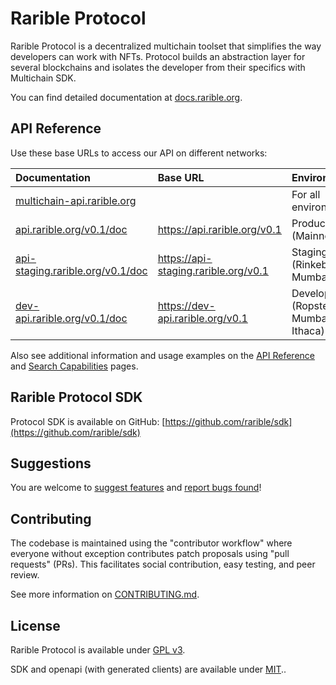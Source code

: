 # Rarible Protocol

Rarible Protocol is a decentralized multichain toolset that simplifies the way developers can work with NFTs. Protocol builds an abstraction layer for several blockchains and isolates the developer from their specifics with Multichain SDK.

You can find detailed documentation at [docs.rarible.org](https://docs.rarible.org).

## API Reference

Use these base URLs to access our API on different networks:

| Documentation                                                                | Base URL                             | Environments                          |
|:-----------------------------------------------------------------------------|:-------------------------------------|:--------------------------------------|
| [multichain-api.rarible.org](https://multichain-api.rarible.org)             |                                      | For all environments                  |
| [api.rarible.org/v0.1/doc](https://api.rarible.org/v0.1/doc)                 | https://api.rarible.org/v0.1         | Production (Mainnet)                  |
| [api-staging.rarible.org/v0.1/doc](https://api-staging.rarible.org/v0.1/doc) | https://api-staging.rarible.org/v0.1 | Staging (Rinkeby, Mumbai)             |
| [dev-api.rarible.org/v0.1/doc](https://dev-api.rarible.org/v0.1/doc)         | https://dev-api.rarible.org/v0.1     | Development (Ropsten, Mumbai, Ithaca) |

Also see additional information and usage examples on the [API Reference](https://docs.rarible.org/api-reference/) and [Search Capabilities](https://docs.rarible.org/reference/search-capabilities/) pages.

## Rarible Protocol SDK

Protocol SDK is available on GitHub: [https://github.com/rarible/sdk](https://github.com/rarible/sdk)

## Suggestions

You are welcome to [suggest features](https://github.com/rarible/protocol/discussions) and [report bugs found](https://github.com/rarible/protocol/issues)!

## Contributing

The codebase is maintained using the "contributor workflow" where everyone without exception contributes patch proposals using "pull requests" (PRs). This facilitates social contribution, easy testing, and peer review.

See more information on [CONTRIBUTING.md](https://github.com/rarible/protocol/blob/main/CONTRIBUTING.md).

## License

Rarible Protocol is available under [GPL v3](LICENSE.md).

SDK and openapi (with generated clients) are available under [MIT](MIT-LICENSE.md)..
